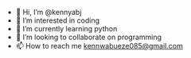 - 👋 Hi, I’m @kennyabj
- 👀 I’m interested in coding
- 🌱 I’m currently learning python
- 💞️ I’m looking to collaborate on programming
- 📫 How to reach me kennwabueze085@gmail.com

<!---
kennyabj/kennyabj is a ✨ special ✨ repository because its `README.md` (this file) appears on your GitHub profile.
You can click the Preview link to take a look at your changes.
--->

